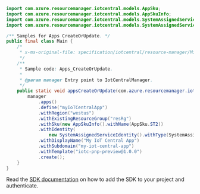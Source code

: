 ```java
import com.azure.resourcemanager.iotcentral.models.AppSku;
import com.azure.resourcemanager.iotcentral.models.AppSkuInfo;
import com.azure.resourcemanager.iotcentral.models.SystemAssignedServiceIdentity;
import com.azure.resourcemanager.iotcentral.models.SystemAssignedServiceIdentityType;

/** Samples for Apps CreateOrUpdate. */
public final class Main {
    /*
     * x-ms-original-file: specification/iotcentral/resource-manager/Microsoft.IoTCentral/preview/2021-11-01-preview/examples/Apps_CreateOrUpdate.json
     */
    /**
     * Sample code: Apps_CreateOrUpdate.
     *
     * @param manager Entry point to IotCentralManager.
     */
    public static void appsCreateOrUpdate(com.azure.resourcemanager.iotcentral.IotCentralManager manager) {
        manager
            .apps()
            .define("myIoTCentralApp")
            .withRegion("westus")
            .withExistingResourceGroup("resRg")
            .withSku(new AppSkuInfo().withName(AppSku.ST2))
            .withIdentity(
                new SystemAssignedServiceIdentity().withType(SystemAssignedServiceIdentityType.SYSTEM_ASSIGNED))
            .withDisplayName("My IoT Central App")
            .withSubdomain("my-iot-central-app")
            .withTemplate("iotc-pnp-preview@1.0.0")
            .create();
    }
}
```

Read the [SDK documentation](https://github.com/Azure/azure-sdk-for-java/blob/azure-resourcemanager-iotcentral_1.1.0-beta.1/sdk/iotcentral/azure-resourcemanager-iotcentral/README.md) on how to add the SDK to your project and authenticate.
